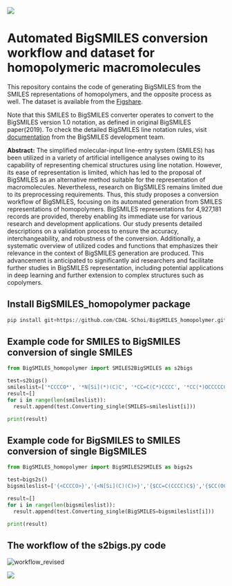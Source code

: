 <img src="https://capsule-render.vercel.app/api?type=egg&color=99CCFF&height=50&section=header"/>


# Automated BigSMILES conversion workflow and dataset for homopolymeric macromolecules

This repository contains the code of generating BigSMILES from the SMILES representations of homopolymers, and the opposite process as well.
The dataset is available from the [Figshare](https://figshare.com/s/813ca7794bd9257e9843).

Note that this SMILES to BigSMILES converter operates to convert to the BigSMILES version 1.0 notation, as defined in original BigSMILES paper(2019).
To check the detailed BigSMILES line notation rules, visit [documentation](https://olsenlabmit.github.io/BigSMILES/docs/line_notation.html#the-bigsmiles-line-notation) from the BigSMILES development team.

**Abstract:**
The simplified molecular-input line-entry system (SMILES) has been utilized in a variety of artificial intelligence analyses owing to its capability of representing chemical structures using line notation. However, its ease of representation is limited, which has led to the proposal of BigSMILES as an alternative method suitable for the representation of macromolecules. Nevertheless, research on BigSMILES remains limited due to its preprocessing requirements. Thus, this study proposes a conversion workflow of BigSMILES, focusing on its automated generation from SMILES representations of homopolymers. BigSMILES representations for 4,927,181 records are provided, thereby enabling its immediate use for various research and development applications. Our study presents detailed descriptions on a validation process to ensure the accuracy, interchangeability, and robustness of the conversion. Additionally, a systematic overview of utilized codes and functions that emphasizes their relevance in the context of BigSMILES generation are produced. This advancement is anticipated to significantly aid researchers and facilitate further studies in BigSMILES representation, including potential applications in deep learning and further extension to complex structures such as copolymers.

## Install BigSMILES_homopolymer package
```py
pip install git+https://github.com/CDAL-SChoi/BigSMILES_homopolymer.git
```

## Example code for SMILES to BigSMILES conversion of single SMILES

```py
from BigSMILES_homopolymer import SMILES2BigSMILES as s2bigs

test=s2bigs()
smileslist=['*CCCCO*', '*N[Si](*)(C)C', '*CC=C(C*)CCCC', '*CC(*)OCCCCCCCC']
result=[]
for i in range(len(smileslist)):
  result.append(test.Converting_single(SMILES=smileslist[i]))

print(result)
```

## Example code for BigSMILES to SMILES conversion of single BigSMILES

```py
from BigSMILES_homopolymer import BigSMILES2SMILES as bigs2s

test=bigs2s()
bigsmileslist=['{<CCCCO>}','{<N[Si](C)(C)>}','{$CC=C(CCCC)C$}','{$CC(OCCCCCCCC)$}']

result=[]
for i in range(len(bigsmileslist)):
  result.append(test.Converting_single(BigSMILES=bigsmileslist[i]))

print(result)
```

## The workflow of the s2bigs.py code
![workflow_revised](https://github.com/CDAL-SChoi/BigSMILES_homopolymer/assets/50295574/37062d6c-9489-4115-b0aa-2b2c0627f2f3)




<img src="https://capsule-render.vercel.app/api?type=egg&color=99CCFF&height=50&section=footer"/>

